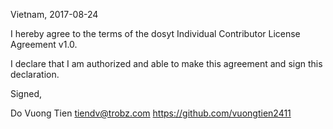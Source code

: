 Vietnam, 2017-08-24

I hereby agree to the terms of the dosyt Individual Contributor License
Agreement v1.0.

I declare that I am authorized and able to make this agreement and sign this
declaration.

Signed,

Do Vuong Tien  tiendv@trobz.com https://github.com/vuongtien2411
